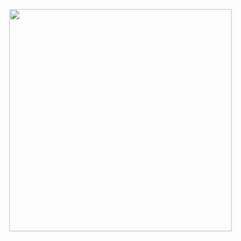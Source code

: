 <img src="https://github-readme-stats.vercel.app/api?username=argi-k&show_icons=true&border_radius=10&custom_title=Argi%20Katsigiannides&count_private=true&bg_color=303446&text_color=c6d0f5&icon_color=ca9ee6&title_color=81c8be" width="400">

